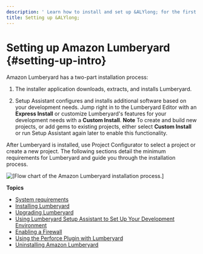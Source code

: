 ```yaml
---
description: ' Learn how to install and set up &ALYlong; for the first time. '
title: Setting up &ALYlong;
---
```

# Setting up Amazon Lumberyard {#setting-up-intro}

Amazon Lumberyard has a two\-part installation process:

1. The installer application downloads, extracts, and installs Lumberyard\.

1. Setup Assistant configures and installs additional software based on your development needs\. Jump right in to the Lumberyard Editor with an **Express Install** or customize Lumberyard's features for your development needs with a **Custom Install**\.
**Note**
To create and build new projects, or add gems to existing projects, either select **Custom Install** or run Setup Assistant again later to enable this functionality\.

After Lumberyard is installed, use Project Configurator to select a project or create a new project\. The following sections detail the minimum requirements for Lumberyard and guide you through the installation process\.

![\[Flow chart of the Amazon Lumberyard installation process.\]](/images/userguide/lumberyard-install-flow-chart.png)

**Topics**
+ [System requirements](/docs/userguide/setup/system-requirements.md)
+ [Installing Lumberyard](/docs/userguide/setup/downloading-lumberyard.md)
+ [Upgrading Lumberyard](/docs/userguide/lumberyard-upgrading.md)
+ [Using Lumberyard Setup Assistant to Set Up Your Development Environment](/docs/userguide/lumberyard-launcher-intro.md)
+ [Enabling a Firewall](/docs/userguide/setup/firewall.md)
+ [Using the Perforce Plugin with Lumberyard](/docs/userguide/setup/lumberyard-perforce-plugin.md)
+ [Uninstalling Amazon Lumberyard](/docs/userguide/uninstalling-amazon-lumberyard.md)